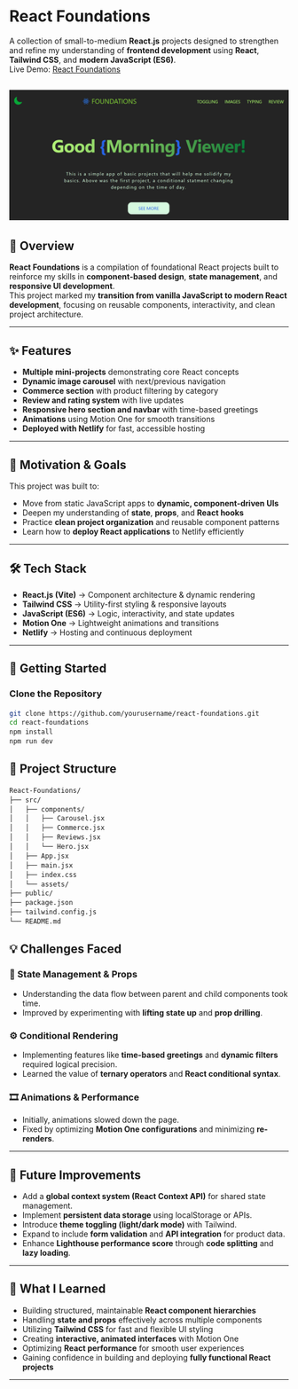 # React Foundations

A collection of small-to-medium **React.js** projects designed to strengthen and refine my understanding of **frontend development** using **React**, **Tailwind CSS**, and **modern JavaScript (ES6)**.  
Live Demo: [React Foundations](https://reactfoundations.netlify.app)

![Screenshot of React Foundations](https://github.com/Raeef-Chowdhury/React-Foundations/blob/main/public/Screenshot-1.png?raw=true)
---

## 🌟 Overview
**React Foundations** is a compilation of foundational React projects built to reinforce my skills in **component-based design**, **state management**, and **responsive UI development**.  
This project marked my **transition from vanilla JavaScript to modern React development**, focusing on reusable components, interactivity, and clean project architecture.

---

## ✨ Features
- **Multiple mini-projects** demonstrating core React concepts  
- **Dynamic image carousel** with next/previous navigation  
- **Commerce section** with product filtering by category  
- **Review and rating system** with live updates  
- **Responsive hero section and navbar** with time-based greetings  
- **Animations** using Motion One for smooth transitions  
- **Deployed with Netlify** for fast, accessible hosting  

---

## 🎯 Motivation & Goals
This project was built to:
- Move from static JavaScript apps to **dynamic, component-driven UIs**  
- Deepen my understanding of **state**, **props**, and **React hooks**  
- Practice **clean project organization** and reusable component patterns  
- Learn how to **deploy React applications** to Netlify efficiently  

---

## 🛠️ Tech Stack
- **React.js (Vite)** → Component architecture & dynamic rendering  
- **Tailwind CSS** → Utility-first styling & responsive layouts  
- **JavaScript (ES6)** → Logic, interactivity, and state updates  
- **Motion One** → Lightweight animations and transitions  
- **Netlify** → Hosting and continuous deployment  

---

## 🚀 Getting Started

### Clone the Repository
```bash
git clone https://github.com/yourusername/react-foundations.git
cd react-foundations
npm install
npm run dev
```
## 📂 Project Structure

```markdown
React-Foundations/
├── src/
│   ├── components/
│   │   ├── Carousel.jsx
│   │   ├── Commerce.jsx
│   │   ├── Reviews.jsx
│   │   └── Hero.jsx
│   ├── App.jsx
│   ├── main.jsx
│   ├── index.css
│   └── assets/
├── public/
├── package.json
├── tailwind.config.js
└── README.md
```
## 💡 Challenges Faced

### 🧩 State Management & Props
- Understanding the data flow between parent and child components took time.  
- Improved by experimenting with **lifting state up** and **prop drilling**.

### ⚙️ Conditional Rendering
- Implementing features like **time-based greetings** and **dynamic filters** required logical precision.  
- Learned the value of **ternary operators** and **React conditional syntax**.

### 🎞️ Animations & Performance
- Initially, animations slowed down the page.  
- Fixed by optimizing **Motion One configurations** and minimizing **re-renders**.

---

## 🔮 Future Improvements
- Add a **global context system (React Context API)** for shared state management.  
- Implement **persistent data storage** using localStorage or APIs.  
- Introduce **theme toggling (light/dark mode)** with Tailwind.  
- Expand to include **form validation** and **API integration** for product data.  
- Enhance **Lighthouse performance score** through **code splitting** and **lazy loading**.

---

## 📖 What I Learned
- Building structured, maintainable **React component hierarchies**  
- Handling **state and props** effectively across multiple components  
- Utilizing **Tailwind CSS** for fast and flexible UI styling  
- Creating **interactive, animated interfaces** with Motion One  
- Optimizing **React performance** for smooth user experiences  
- Gaining confidence in building and deploying **fully functional React projects**

---
